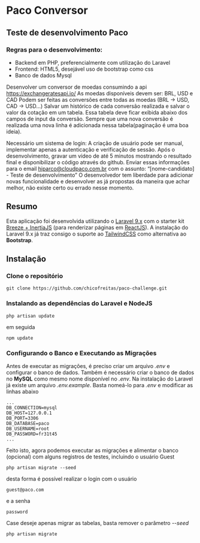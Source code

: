 # Paco Conversor

## Teste de desenvolvimento Paco

### Regras para o desenvolvimento:

- Backend em PHP,  preferencialmente com utilização do Laravel
- Frontend: HTML5, desejável uso de bootstrap como css
- Banco de dados Mysql

Desenvolver um conversor de moedas consumindo a api https://exchangeratesapi.io/
As moedas disponíveis devem ser: BRL, USD e CAD
Podem ser feitas as conversões entre todas as moedas (BRL -> USD, CAD -> USD...) Salvar um histórico de cada conversão realizada e salvar o valor da cotação em um tabela. Essa tabela deve ficar exibida abaixo dos campos de input da conversão. Sempre que uma nova conversão é realizada uma nova linha é adicionada nessa tabela(paginação é uma boa ideia).

Necessário um sistema de login:
A criação de usuário pode ser manual, implementar apenas a autenticação e verificação de sessão. Após o desenvolvimento, gravar um vídeo de até 5 minutos mostrando o resultado final e disponibilizar o código através do github. Enviar essas informações para o email hiparco@cloudpaco.com.br com o assunto: “[nome-candidato] - Teste de desenvolvimento” O desenvolvedor tem liberdade para adicionar novas funcionalidade e desenvolver as já propostas da maneira que achar melhor, não existe certo ou errado nesse momento.
## Resumo

Esta aplicação foi desenvolvida utilizando o [Laravel 9.x](https://laravel.com/docs/9.x) com o starter kit [Breeze + InertiaJS](https://laravel.com/docs/9.x/starter-kits#breeze-and-inertia) (para renderizar páginas em [ReactJS](https://reactjs.org/docs/getting-started.html)). A instalação do Laravel 9.x já traz consigo o suporte ao [TailwindCSS](https://tailwindcss.com/) como alternativa ao **Bootstrap**.

## Instalação

### Clone o repositório

    git clone https://github.com/chicofreitas/paco-challenge.git

### Instalando as dependências do Laravel e NodeJS

    php artisan update

em seguida

    npm update

### Configurando o Banco e Executando as Migrações

Antes de executar as migrações, é preciso criar um arquivo *.env* e configurar o banco de dados. Também é necessário criar o banco de dados no **MySQL** como mesmo nome
disponível no *.env*. Na instalação do Laravel já existe um arquivo *.env.example*. Basta nomeá-lo para *.env* e modificar as linhas abaixo

    ...
    DB_CONNECTION=mysql
    DB_HOST=127.0.0.1
    DB_PORT=3306
    DB_DATABASE=paco
    DB_USERNAME=root
    DB_PASSWORD=fr31t45
    ...

Feito isto, agora podemos executar as migrações e alimentar o banco (opcional) com alguns registros de testes, incluindo o usuário Guest

    php artisan migrate --seed

desta forma é possível realizar o login com o usuário

    guest@paco.com

e a senha

    password

Case deseje apenas migrar as tabelas, basta remover o parâmetro *--seed* 

    php artisan migrate



